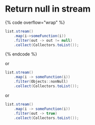 # Return null in stream



{% code overflow="wrap" %}
```java
list.stream()
    .map(i->someFunction(i))
    .filter(out -> out != null)
    .collect(Collectors.toList());
```
{% endcode %}

or

```java
list.stream()
    .map(i -> someFunction(i))
    .filter(Objects::nonNull)
    .collect(Collectors.toList());
```

or

```java
list.stream()
    .map(i -> someFunction(i))
    .filter(out -> true)
    .collect(Collectors.toList());
```

